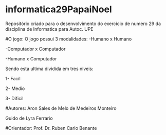 # informatica29PapaiNoel
Repositório criado para o desenvolvimento do exercício de numero 29 da disciplina de Informatica para Autoc. UPE

#O jogo:
O jogo possui 3 modalidades:
-Humano x Humano 

-Computador x Computador

-Humano x Computador


Sendo esta ultima dividida em tres niveis: 

1- Facil

2- Medio

3- Dificil

#Autores:
Aron Sales de Melo de Medeiros Monteiro

Guido de Lyra Ferrario

#Orientador:
Prof. Dr. Ruben Carlo Benante

